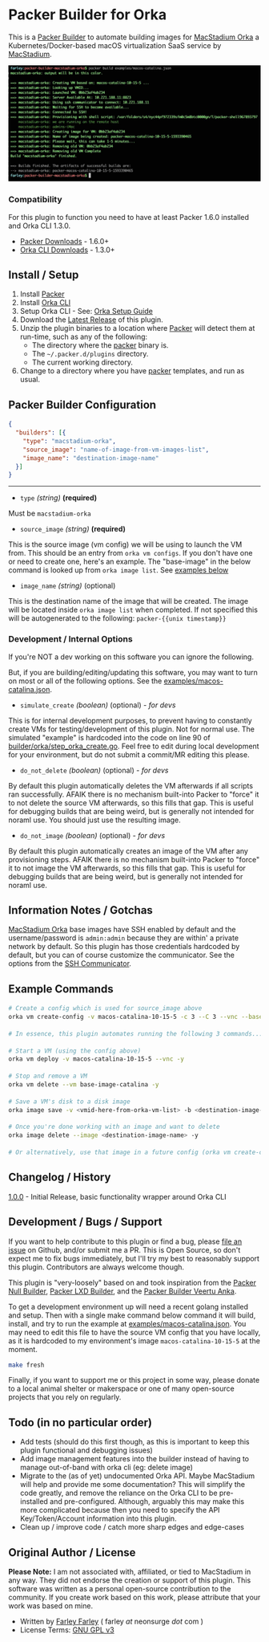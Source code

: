 # Packer Builder for Orka

This is a [Packer Builder] to automate building images for [MacStadium Orka] a Kubernetes/Docker-based macOS virtualization SaaS service by [MacStadium].

![example screenshot](./images/screenshot1.jpg)

### Compatibility

For this plugin to function you need to have at least Packer 1.6.0 installed and Orka CLI 1.3.0.

 * [Packer Downloads] - 1.6.0+
 * [Orka CLI Downloads] - 1.3.0+

## Install / Setup

1. Install [Packer](https://www.packer.io/downloads.html)
2. Install [Orka CLI](https://orkadocs.macstadium.com/docs/downloads)
3. Setup Orka CLI - See: [Orka Setup Guide]
3. Download the [Latest Release] of this plugin.
4. Unzip the plugin binaries to a location where [Packer] will detect them at run-time, such as any of the following:
    * The directory where the [packer] binary is.
    * The `~/.packer.d/plugins` directory.
    * The current working directory.
5. Change to a directory where you have [packer] templates, and run as usual.

## Packer Builder Configuration

```json
{
  "builders": [{
    "type": "macstadium-orka",
    "source_image": "name-of-image-from-vm-images-list",
    "image_name": "destination-image-name"
  }]
}
```
---

* `type` _(string)_ **(required)**

Must be `macstadium-orka`

* `source_image` _(string)_ **(required)**

This is the source image (vm config) we will be using to launch the VM from.  This should be an entry from `orka vm configs`.  If you don't have one or need to create one, here's an example.  The "base-image" in the below command is looked up from `orka image list`.  See [examples below](#Example-Commands)

* `image_name` _(string)_ (optional)

This is the destination name of the image that will be created.  The image will be located inside `orka image list` when completed.  If not specified this will be autogenerated to the following: `packer-{{unix timestamp}}`

### Development / Internal Options

If you're NOT a dev working on this software you can ignore the following.

But, if you are building/editing/updating this software, you may want to turn on most or all of the following options.  See the [examples/macos-catalina.json](./examples/macos-catalina.json).

* `simulate_create` _(boolean)_ (optional) _*- for devs*_

This is for internal development purposes, to prevent having to constantly create VMs for testing/development of this plugin.  Not for normal use.  The simulated "example" is hardcoded into the code on line 90 of [builder/orka/step_orka_create.go](./builder/orka/step_orka_create.go).  Feel free to edit during local development for your environment, but do not submit a commit/MR editing this please.

* `do_not_delete` _(boolean)_ (optional) _*- for devs*_

By default this plugin automatically deletes the VM afterwards if all scripts ran successfully.  AFAIK there is no mechanism built-into Packer to "force" it to not delete the source VM afterwards, so this fills that gap.  This is useful for debugging builds that are being weird, but is generally not intended for noraml use.  You should just use the resulting image.

* `do_not_image` _(boolean)_ (optional) _*- for devs*_

By default this plugin automatically creates an image of the VM after any provisioning steps.  AFAIK there is no mechanism built-into Packer to "force" it to not image the VM afterwards, so this fills that gap.  This is useful for debugging builds that are being weird, but is generally not intended for noraml use.


## Information Notes / Gotchas

[MacStadium Orka] base images have SSH enabled by default and the username/password is `admin:admin` because they are within' a private network by default.  So this plugin has those credentials hardcoded by default, but you can of course customize the communicator.  See the options from the [SSH Communicator].

## Example Commands

```bash
# Create a config which is used for source_image above
orka vm create-config -v macos-catalina-10-15-5 -c 3 --C 3 --vnc --base-image macos-catalina-10.15.5.img -y

# In essence, this plugin automates running the following 3 commands...

# Start a VM (using the config above)
orka vm deploy -v macos-catalina-10-15-5 --vnc -y

# Stop and remove a VM
orka vm delete --vm base-image-catalina -y

# Save a VM's disk to a disk image
orka image save -v <vmid-here-from-orka-vm-list> -b <destination-image-name> -y

# Once you're done working with an image and want to delete
orka image delete --image <destination-image-name> -y

# Or alternatively, use that image in a future config (orka vm create-config) to launch future VMs based on that image
```

## Changelog / History

[1.0.0] - Initial Release, basic functionality wrapper around Orka CLI

## Development / Bugs / Support

If you want to help contribute to this plugin or find a bug, please [file an issue] on Github, and/or submit me a PR.  This is Open Source, so don't expect me to fix bugs immediately, but I'll try my best to reasonably support this plugin.  Contributors are always welcome though.

This plugin is "very-loosely" based on and took inspiration from the [Packer Null Builder], [Packer LXD Builder], and the [Packer Builder Veertu Anka].

To get a development environment up will need a recent golang installed and setup.  Then with a single make command below command it will build, install, and try to run the example at [examples/macos-catalina.json](./examples/macos-catalina.json).  You may need to edit this file to have the source VM config that you have locally, as it is hardcoded to my environment's image `macos-catalina-10-15-5` at the moment.

```bash
make fresh
```

Finally, if you want to support me or this project in some way, please donate to a local animal shelter or makerspace or one of many open-source projects that you rely on regularly.

## Todo (in no particular order)

 * Add tests (should do this first though, as this is important to keep this plugin functional and debugging issues)
 * Add image management features into the builder instead of having to manage out-of-band with orka cli (eg: delete image)
 * Migrate to the (as of yet) undocumented Orka API.  Maybe MacStadium will help and provide me some documentation?  This will simplify the code greatly, and remove the reliance on the Orka CLI to be pre-installed and pre-configured.  Although, arguably this may make this more complicated because then you need to specify the API Key/Token/Account information into this plugin.
 * Clean up / improve code / catch more sharp edges and edge-cases

## Original Author / License

**Please Note:** I am not associated with, affiliated, or tied to MacStadium in any way.  They did not endorse the creation or support of this plugin.  This software was written as a personal open-source contribution to the community.  If you create work based on this work, please attribute that your work was based on mine.

* Written by [Farley Farley] ( farley _at_ neonsurge *dot* com )
* License Terms: [GNU GPL v3]




[//]: <> (Ignore, below here are links for ease-of-use above)
[Packer]: https://www.packer.io/
[Packer Builder]: https://www.packer.io/docs/extending/custom-builders.html
[MacStadium Orka]: https://www.macstadium.com/orka
[Orka]: https://www.macstadium.com/orka
[MacStadium]: https://www.macstadium.com
[Packer Downloads]: https://www.packer.io/downloads.html
[Orka CLI Downloads]: https://orkadocs.macstadium.com/docs/downloads
[Orka Setup Guide]: https://orkadocs.macstadium.com/docs/quick-start
[Latest Release]: https://github.com/andrewfarley/packer-builder-macstadium-orka/releases
[Farley Farley]: https://github.com/andrewfarley
[GNU GPL v3]: https://choosealicense.com/licenses/gpl-3.0/
[1.0.0]: https://github.com/andrewfarley/packer-builder-macstadium-orka/releases/tag/v1.0.0
[SSH Communicator]: https://www.packer.io/docs/communicators/ssh
[Packer Builder Veertu Anka]: https://github.com/veertuinc/packer-builder-veertu-anka
[Packer Null Builder]: https://github.com/hashicorp/packer/tree/master/builder/null
[Packer LXD Builder]: https://github.com/hashicorp/packer/tree/master/builder/lxd
[file an issue]: https://github.com/AndrewFarley/packer-builder-macstadium-orka/issues